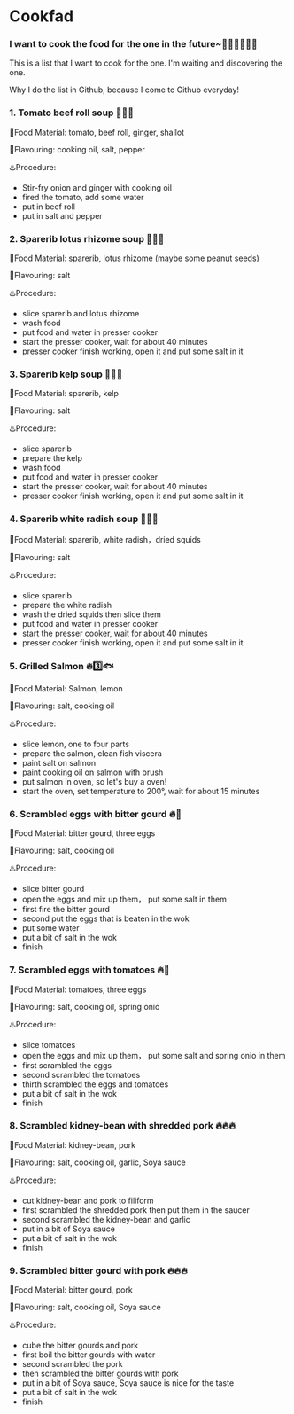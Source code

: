 # Cookfad
### I want to cook the food for the one in the future~:curry::ramen::stew::doughnut::custard::fried_shrimp:
This is a list that I want to cook for the one.
I'm waiting and discovering the one.

Why I do the list in Github, because I come to Github everyday!


### 1. Tomato beef roll soup :stew::stew::stew:

:bento:Food Material: tomato, beef roll, ginger, shallot

:sake:Flavouring: cooking oil, salt, pepper

:hotsprings:Procedure:
+ Stir-fry onion and ginger with cooking oil	 
+ fired the tomato, add some water
+ put in beef roll
+ put in salt and pepper



### 2. Sparerib lotus rhizome soup :stew::stew::stew:

:bento:Food Material: sparerib, lotus rhizome (maybe some peanut seeds)

:sake:Flavouring: salt

:hotsprings:Procedure:
+ slice sparerib and lotus rhizome
+ wash food
+ put food and water in presser cooker
+ start the presser cooker, wait for about 40 minutes
+ presser cooker finish working, open it and put some salt in it

### 3. Sparerib kelp soup :stew::stew::stew:

:bento:Food Material: sparerib, kelp

:sake:Flavouring: salt

:hotsprings:Procedure:
+ slice sparerib
+ prepare the kelp
+ wash food
+ put food and water in presser cooker
+ start the presser cooker, wait for about 40 minutes
+ presser cooker finish working, open it and put some salt in it

### 4. Sparerib white radish soup :stew::stew::stew:

:bento:Food Material: sparerib, white radish，dried squids

:sake:Flavouring: salt

:hotsprings:Procedure:
+ slice sparerib
+ prepare the white radish
+ wash the dried squids then slice them
+ put food and water in presser cooker
+ start the presser cooker, wait for about 40 minutes
+ presser cooker finish working, open it and put some salt in it

### 5. Grilled Salmon :fire::three::fish:  

:bento:Food Material: Salmon, lemon

:sake:Flavouring: salt, cooking oil

:hotsprings:Procedure:
+ slice lemon, one to four parts
+ prepare the salmon, clean fish viscera
+ paint salt on salmon
+ paint cooking oil on salmon with brush
+ put salmon in oven, so let's buy a oven!
+ start the oven, set temperature to 200°, wait for about 15 minutes

### 6. Scrambled eggs with bitter gourd :fire::egg:  

:bento:Food Material: bitter gourd, three eggs

:sake:Flavouring: salt, cooking oil

:hotsprings:Procedure:
+ slice bitter gourd
+ open the eggs and mix up them， put some salt in them
+ first fire the bitter gourd
+ second put the eggs that is beaten in the wok
+ put some water
+ put a bit of salt in the wok
+ finish

### 7. Scrambled eggs with tomatoes :fire::egg:  

:bento:Food Material: tomatoes, three eggs

:sake:Flavouring: salt, cooking oil, spring onio

:hotsprings:Procedure:
+ slice tomatoes
+ open the eggs and mix up them， put some salt and spring onio in them
+ first scrambled the eggs
+ second scrambled the tomatoes
+ thirth scrambled the eggs and tomatoes
+ put a bit of salt in the wok
+ finish

### 8. Scrambled kidney-bean with shredded pork :fire::fire::fire:  

:bento:Food Material: kidney-bean, pork

:sake:Flavouring: salt, cooking oil, garlic, Soya sauce

:hotsprings:Procedure:
+ cut kidney-bean and pork to filiform
+ first scrambled the shredded pork then put them in the saucer
+ second scrambled the kidney-bean and garlic
+ put in a bit of Soya sauce
+ put a bit of salt in the wok
+ finish

### 9. Scrambled bitter gourd with pork :fire::fire::fire:  

:bento:Food Material: bitter gourd, pork

:sake:Flavouring: salt, cooking oil, Soya sauce

:hotsprings:Procedure:
+ cube the bitter gourds and pork
+ first boil the bitter gourds with water
+ second scrambled the pork
+ then scrambled the bitter gourds with pork
+ put in a bit of Soya sauce, Soya sauce is nice for the taste
+ put a bit of salt in the wok
+ finish
